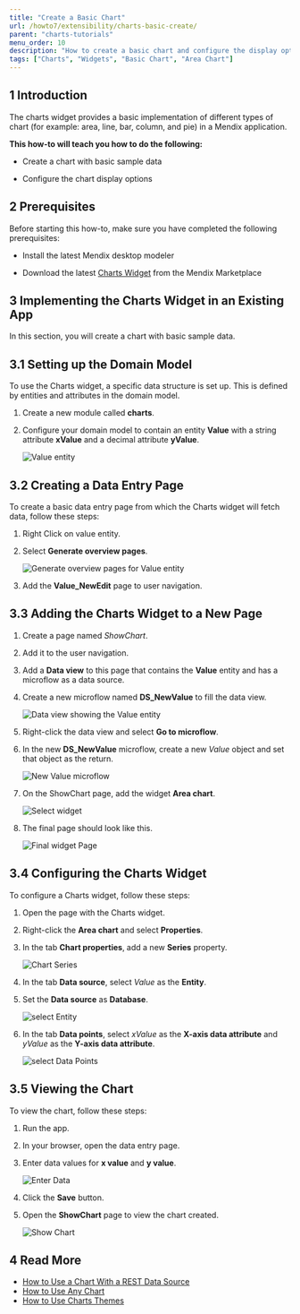 ```yaml
---
title: "Create a Basic Chart"
url: /howto7/extensibility/charts-basic-create/
parent: "charts-tutorials"
menu_order: 10
description: "How to create a basic chart and configure the display options"
tags: ["Charts", "Widgets", "Basic Chart", "Area Chart"]
---
```


## 1 Introduction

The charts widget provides a basic implementation of different types of chart (for example: area, line, bar, column, and pie) in a Mendix application.

**This how-to will teach you how to do the following:**

* Create a chart with basic sample data

* Configure the chart display options

## 2 Prerequisites

Before starting this how-to, make sure you have completed the following prerequisites:

* Install the latest Mendix desktop modeler

* Download the latest [Charts Widget](/appstore/widgets/charts/) from the Mendix Marketplace

## 3 Implementing the Charts Widget in an Existing App

In this section, you will create a chart with basic sample data.

## 3.1 Setting up the Domain Model

To use the Charts widget, a specific data structure is set up. This is defined by entities and attributes in the domain model.

1. Create a new module called **charts**.

2. Configure your domain model to contain an entity **Value** with a string attribute **xValue** and a decimal attribute **yValue**.

    ![Value entity](/attachments/howto7/extensibility/charts-tutorials/charts-basic-create/charts-entity.png)

## 3.2 Creating a Data Entry Page

To create a basic data entry page from which the Charts widget will fetch data, follow these steps:

1. Right Click on value entity.

2. Select **Generate overview pages**.

    ![Generate overview pages for Value entity](/attachments/howto7/extensibility/charts-tutorials/charts-basic-create/charts-rest-generate-overview-pages.png)

3. Add the **Value_NewEdit** page to user navigation.

## 3.3 Adding the Charts Widget to a New Page

1. Create a page named *ShowChart*.

2. Add it to the user navigation.

3. Add a **Data view** to this page that contains the **Value** entity and has a microflow as a data source.

4. Create a new microflow named **DS_NewValue** to fill the data view.

    ![Data view showing the Value entity](/attachments/howto7/extensibility/charts-tutorials/charts-basic-create/charts-create-new-value.png)

5. Right-click the data view and select **Go to microflow**.

6. In the new **DS_NewValue** microflow, create a new *Value* object and set that object as the return.

    ![New Value microflow](/attachments/howto7/extensibility/charts-tutorials/charts-basic-create/charts-new-values-microflow.png)

7. On the ShowChart page, add the widget **Area chart**.

    ![Select widget](/attachments/howto7/extensibility/charts-tutorials/charts-basic-create/charts-select-chart.png)

8. The final page should look like this.

    ![Final widget Page](/attachments/howto7/extensibility/charts-tutorials/charts-basic-create/charts-widget-page.png)

## 3.4 Configuring the Charts Widget

To configure a Charts widget, follow these steps:

1. Open the page with the Charts widget.

2. Right-click the **Area chart** and select **Properties**.

3. In the tab **Chart properties**, add a new **Series** property.

    ![Chart Series](/attachments/howto7/extensibility/charts-tutorials/charts-basic-create/charts-series.png)

4. In the tab **Data source**, select *Value* as the **Entity**.

5. Set the **Data source** as **Database**.

    ![select Entity](/attachments/howto7/extensibility/charts-tutorials/charts-basic-create/chart-add-entity.png)

6. In the tab **Data points**, select *xValue* as the **X-axis data attribute** and *yValue* as the **Y-axis data attribute**.

    ![select Data Points](/attachments/howto7/extensibility/charts-tutorials/charts-basic-create/charts-data-points.png)

## 3.5 Viewing the Chart

To view the chart, follow these steps:

1. Run the app.

2. In your browser, open the data entry page.

3. Enter data values for **x value** and **y value**.

    ![Enter Data](/attachments/howto7/extensibility/charts-tutorials/charts-basic-create/charts-front-end.png)

4. Click the **Save** button.

5. Open the **ShowChart** page to view the chart created.

    ![Show Chart](/attachments/howto7/extensibility/charts-tutorials/charts-basic-create/charts-area-chart.png)

## 4 Read More

* [How to Use a Chart With a REST Data Source](/howto7/extensibility/charts-basic-rest/)
* [How to Use Any Chart](/howto7/extensibility/charts-any-usage/)
* [How to Use Charts Themes](/howto7/extensibility/charts-theme/)
